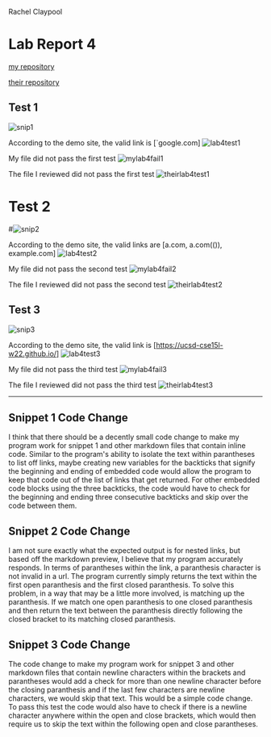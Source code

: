 Rachel Claypool
# Lab Report 4
[my repository](https://github.com/raclay/markdown-parse)

[their repository](https://github.com/zfxd/markdown-parse)


## Test 1
![snip1](https://user-images.githubusercontent.com/97620200/155594620-4c684682-a721-419c-bee8-5b4e0bd74893.jpg)

According to the demo site, the valid link is [`google.com]
![lab4test1](https://user-images.githubusercontent.com/97620200/155631013-b0110841-8515-49b3-be9f-d58e7fefc6bf.jpg)


My file did not pass the first test
![mylab4fail1](https://user-images.githubusercontent.com/97620200/155635848-217fcc76-193e-4324-96c6-16395ff43a67.jpg)


The file I reviewed did not pass the first test
![theirlab4test1](https://user-images.githubusercontent.com/97620200/155635875-ff4edcd9-e6bb-4b2c-b1dd-99d9935d3612.jpg)


# Test 2
#![snip2](https://user-images.githubusercontent.com/97620200/155594649-0f5e0a12-f95f-4bb8-8c45-cef43657ceb6.jpg)

According to the demo site, the valid links are [a.com, a.com(()), example.com]
![lab4test2](https://user-images.githubusercontent.com/97620200/155597969-123de234-08e1-41fd-af65-c2c8df3feef9.jpg)

My file did not pass the second test
![mylab4fail2](https://user-images.githubusercontent.com/97620200/155599194-53263a8a-87fb-4039-be72-dc99abad0bc9.jpg)


The file I reviewed did not pass the second test
![theirlab4test2](https://user-images.githubusercontent.com/97620200/155600071-5377c57f-eff6-4f9b-9b13-4fb35fe755d1.jpg)



## Test 3
![snip3](https://user-images.githubusercontent.com/97620200/155594682-a3bda641-808b-4002-b7b9-7a900662b2ce.jpg)

According to the demo site, the valid link is [https://ucsd-cse15l-w22.github.io/] 
![lab4test3](https://user-images.githubusercontent.com/97620200/155597973-8d4d552e-1a16-468a-8f85-f400231395e9.jpg)

My file did not pass the third test
![mylab4fail3](https://user-images.githubusercontent.com/97620200/155599239-fb590370-d062-4803-b509-f1086f2e454b.jpg)


The file I reviewed did not pass the third test
![theirlab4test3](https://user-images.githubusercontent.com/97620200/155600114-52899834-eb68-494d-b685-e8b3ab57bb8d.jpg)

-----
## Snippet 1 Code Change
I think that there should be a decently small code change to make my program work for snippet 1 and other markdown files that contain inline code.  Similar to the program's ability to isolate the text within parantheses to list off links, maybe creating new variables for the backticks that signify the beginning and ending of embedded code would allow the program to keep that code out of the list of links that get returned.  For other embedded code blocks using the three backticks, the code would have to check for the beginning and ending three consecutive backticks and skip over the code between them.

## Snippet 2 Code Change
I am not sure exactly what the expected output is for nested links, but based off the markdown preview, I believe that my program accurately responds.  In terms of parantheses within the link, a paranthesis character is not invalid in a url.  The program currently simply returns the text within the first open paranthesis and the first closed paranthesis.  To solve this problem, in a way that may be a little more involved, is matching up the paranthesis. If we match one open paranthesis to one closed paranthesis and then return the text between the paranthesis directly following the closed bracket to its matching closed paranthesis. 

## Snippet 3 Code Change
The code change to make my program work for snippet 3 and other markdown files that contain newline characters within the brackets and parantheses would add a check for more than one newline character before the closing paranthesis and if the last few characters are newline characters, we would skip that text.  This would be a simple code change.  To pass this test the code would also have to check if there is a newline character anywhere within the open and close brackets, which would then require us to skip the text within the following open and close parantheses.  


